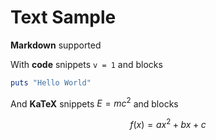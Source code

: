 # Text Sample

**Markdown** supported

With **code** snippets `v = 1` and blocks

```Ruby
puts "Hello World"
```

And **KaTeX** snippets $E=mc^2$ and blocks

$$f(x) = ax^2 + bx + c$$